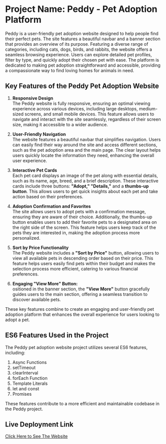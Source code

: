 # Project Name: **Peddy - Pet Adoption Platform**

Peddy is a user-friendly pet adoption website designed to help people find their perfect pets. The site features a beautiful navbar and a banner section that provides an overview of its purpose. Featuring a diverse range of categories, including cats, dogs, birds, and rabbits, the website offers a seamless browsing experience. Users can explore detailed pet profiles, filter by type, and quickly adopt their chosen pet with ease. The platform is dedicated to making pet adoption straightforward and accessible, providing a compassionate way to find loving homes for animals in need.

## Key Features of the Peddy Pet Adoption Website

1. **Responsive Design**  
   The Peddy website is fully responsive, ensuring an optimal viewing experience across various devices, including large desktops, medium-sized screens, and small mobile devices. This feature allows users to navigate and interact with the site seamlessly, regardless of their screen size, making it accessible to a wider audience.

2. **User-Friendly Navigation**  
   The website features a beautiful navbar that simplifies navigation. Users can easily find their way around the site and access different sections, such as the pet adoption area and the main page. The clear layout helps users quickly locate the information they need, enhancing the overall user experience.

3. **Interactive Pet Cards**  
   Each pet card displays an image of the pet along with essential details, such as its name, age, breed, and a brief description. These interactive cards include three buttons: **"Adopt," "Details,"** and a **thumbs-up button**. This allows users to get quick insights about each pet and take action based on their preferences.

4. **Adoption Confirmation and Favorites**  
   The site allows users to adopt pets with a confirmation message, ensuring they are aware of their choice. Additionally, the thumbs-up button enables users to add their favorite pets to a designated area on the right side of the screen. This feature helps users keep track of the pets they are interested in, making the adoption process more personalized.

5. **Sort by Price Functionality**  
   The Peddy website includes a **"Sort by Price"** button, allowing users to view all available pets in descending order based on their price. This feature helps users easily find pets within their budget and makes the selection process more efficient, catering to various financial preferences.

6. **Engaging "View More" Button:**  
   ositioned in the banner section, the **"View More"** button gracefully guides users to the main section, offering a seamless transition to discover available pets.

These key features combine to create an engaging and user-friendly pet adoption platform that enhances the overall experience for users looking to adopt a pet.

## ES6 Features Used in the Project

The Peddy pet adoption website project utilizes several ES6 features, including:

1. Async Functions
2. setTimeout
3. clearInterval
4. forEach Function
5. Template Literals
6. let and const
7. Promises

These features contribute to a more efficient and maintainable codebase in the Peddy project.


## Live Deployment Link
[Click Here to See The Website](https://pet-adoption-fh.netlify.app/)
